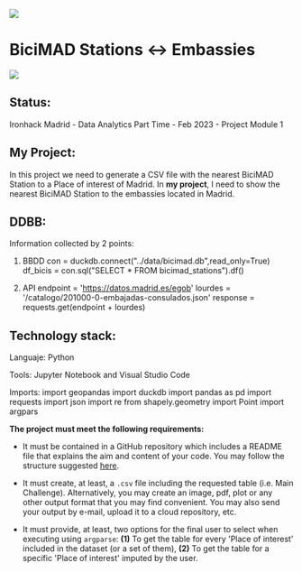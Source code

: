 <p align="left"><img src="https://pbs.twimg.com/media/EQimOZYXkAMCZfv?format=jpg&name=small"></p>

# BiciMAD Stations <-> Embassies

<p align="left"><img src="https://brandemia.org/contenido/subidas/2023/01/bicimad-logo-e-identidad-2023.png"></p>

## **Status:**

Ironhack Madrid - Data Analytics Part Time - Feb 2023 - Project Module 1

## **My Project:**

In this project we need to generate a CSV file with the nearest BiciMAD Station to a Place of interest of Madrid. In __my project__, I need to show the nearest BiciMAD Station to the embassies located in Madrid.

## **DDBB:**

Information collected by 2 points:

1. BBDD 
con = duckdb.connect("../data/bicimad.db",read_only=True)
df_bicis = con.sql("SELECT * FROM bicimad_stations").df()

2. API
endpoint = 'https://datos.madrid.es/egob'
lourdes = '/catalogo/201000-0-embajadas-consulados.json'
response = requests.get(endpoint + lourdes)

## **Technology stack:**

Languaje: Python

Tools: Jupyter Notebook and Visual Studio Code

Imports: 
import geopandas
import duckdb
import pandas as pd
import requests
import json
import re
from shapely.geometry import Point
import argpars


**The project must meet the following requirements:**

- It must be contained in a GitHub repository which includes a README file that explains the aim and content of your code. You may follow the structure suggested [here](https://github.com/potacho/data-project-template).

- It must create, at least, a `.csv` file including the requested table (i.e. Main Challenge). Alternatively, you may create an image, pdf, plot or any other output format that you may find convenient. You may also send your output by e-mail, upload it to a cloud repository, etc. 

- It must provide, at least, two options for the final user to select when executing using `argparse`: **(1)** To get the table for every 'Place of interest' included in the dataset (or a set of them), **(2)** To get the table for a specific 'Place of interest' imputed by the user.





 


 

